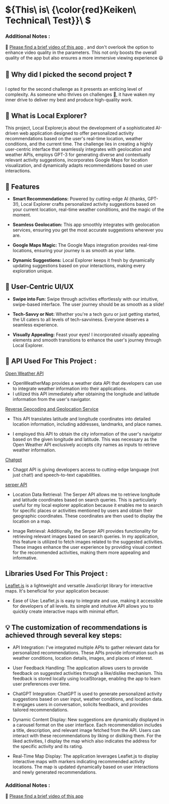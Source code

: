 # ${This\ is\  {\color{red}Keiken\ Technical\ Test}}\ $

### Additional Notes :
:loudspeaker: [Please find a brief video of this app](https://drive.google.com/file/d/14Ra52X4d1Ne17f-7hYPrXLUgk1eJNQke/view)  , and don't overlook the option to enhance video quality in the parameters. This not only boosts the overall quality of the app but also ensures a more immersive viewing experience :smiley:

## 🚀 Why did I picked the second project :question:
I opted for the second challenge as it presents an enticing level of complexity. As someone who thrives on challenges :muscle:, it have waken my inner drive to deliver my best and produce high-quality work. 


## 🌟 What is Local Explorer?


 This project, Local Explorer,is about the development of a sophisticated AI-driven web application designed to offer personalized activity recommendations based on the user's real-time location, weather conditions, and the current time. The challenge lies in creating a highly user-centric interface that seamlessly integrates with geolocation and weather APIs, employs GPT-3 for generating diverse and contextually relevant activity suggestions, incorporates Google Maps for location visualization, and dynamically adapts recommendations based on user interactions.
 
## 🚀 Features

- **Smart Recommendations:** Powered by cutting-edge AI (thanks, GPT-3!), Local Explorer crafts personalized activity suggestions based on your current location, real-time weather conditions, and the magic of the moment.

- **Seamless Geolocation:** This app smoothly integrates with geolocation services, ensuring you get the most accurate suggestions wherever you are.

- **Google Maps Magic:** The Google Maps integration provides real-time locations, ensuring your journey is as smooth as your latte.

- **Dynamic Suggestions:** Local Explorer keeps it fresh by dynamically updating suggestions based on your interactions, making every exploration unique.

## 🎨 User-Centric UI/UX

- **Swipe into Fun:** Swipe through activities effortlessly with our intuitive, swipe-based interface. The user journey should be as smooth as a slide!

- **Tech-Savvy or Not:** Whether you're a tech guru or just getting started, the UI caters to all levels of tech-savviness. Everyone deserves a seamless experience.

- **Visually Appealing:** Feast your eyes! I incorporated visually appealing elements and smooth transitions to enhance the user's journey through Local Explorer.


## :key: API Used For This Project :

[Open Weather API](https://rapidapi.com/worldapi/api/open-weather13)

- OpenWeatherMap provides a weather data API that developers can use to integrate weather information into their applications.
- I utilized this API immediately after obtaining the longitude and latitude information from the user's navigator.


[Reverse Geocoding and Geolocation Service](https://rapidapi.com/Noggle/api/reverse-geocoding-and-geolocation-service)


- This API translates latitude and longitude coordinates into detailed location information, including addresses, landmarks, and place names.

- I employed this API to obtain the city information of the user's navigator based on the given longitude and latitude. This was necessary as the Open Weather API exclusively accepts city names as inputs to retrieve weather information.

[Chatgpt](https://rapidapi.com/rphrp1985/api/chatgpt-42)

- Chagpt API is giving developers access to cutting-edge language (not just chat!) and speech-to-text capabilities. 

[serper API](https://serper.dev/)

- Location Data Retrieval: The Serper API allows me to retrieve longitude and latitude coordinates based on search queries. This is particularly useful for my local explorer application because it enables me to search for specific places or activities mentioned by users and obtain their geographic coordinates. These coordinates are then used to display the location on a map.

- Image Retrieval: Additionally, the Serper API provides functionality for retrieving relevant images based on search queries. In my application, this feature is utilized to fetch images related to the suggested activities. These images enhance the user experience by providing visual context for the recommended activities, making them more appealing and informative.

## Libraries Used For This Project :
[Leaflet.js](https://leafletjs.com/) is a lightweight and versatile JavaScript library for interactive maps. It's beneficial for your application because:

- Ease of Use: Leaflet.js is easy to integrate and use, making it accessible for developers of all levels. Its simple and intuitive API allows you to quickly create interactive maps with minimal effort.

## :bulb: The customization of recommendations is achieved through several key steps:

- API Integration: I've integrated multiple APIs to gather relevant data for personalized recommendations. These APIs provide information such as weather conditions, location details, images, and places of interest.

- User Feedback Handling: The application allows users to provide feedback on suggested activities through a like/dislike mechanism. This feedback is stored locally using localStorage, enabling the app to learn user preferences over time.

- ChatGPT Integration: ChatGPT is used to generate personalized activity suggestions based on user input, weather conditions, and location data. It engages users in conversation, solicits feedback, and provides tailored recommendations.

- Dynamic Content Display: New suggestions are dynamically displayed in a carousel format on the user interface. Each recommendation includes a title, description, and relevant image fetched from the API. Users can interact with these recommendations by liking or disliking them. For the liked activities, I display the map which also indicates the address for the specific activity and its rating.

- Real-Time Map Display: The application leverages Leaflet.js to display interactive maps with markers indicating recommended activity locations. The map is updated dynamically based on user interactions and newly generated recommendations.

### Additional Notes :
:loudspeaker: [Please find a brief video of this app](https://drive.google.com/file/d/14Ra52X4d1Ne17f-7hYPrXLUgk1eJNQke/view) 

